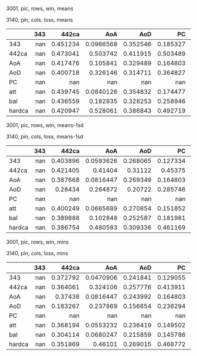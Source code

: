3001, pic, rows, win, means

3140, pin, cols, loss, means

|        |   343 |      442ca |         AoA |        AoD |         PC |        att |        bal |     hardca |
|:-------|------:|-----------:|------------:|-----------:|-----------:|-----------:|-----------:|-----------:|
| 343    |   nan |   0.451234 |   0.0966568 |   0.352546 |   0.185327 |   0.144355 |   0.198434 |   0.474727 |
| 442ca  |   nan |   0.473041 |   0.503742  |   0.411915 |   0.503489 |   0.461349 |   0.500673 |   0.429938 |
| AoA    |   nan |   0.417476 |   0.105841  |   0.329489 |   0.164803 |   0.130563 |   0.19093  |   0.466706 |
| AoD    |   nan |   0.400718 |   0.326146  |   0.314711 |   0.364827 |   0.305116 |   0.358436 |   0.368226 |
| PC     |   nan | nan        | nan         | nan        | nan        | nan        | nan        | nan        |
| att    |   nan |   0.439745 |   0.0840126 |   0.354832 |   0.174477 |   0.128999 |   0.178524 |   0.484995 |
| bal    |   nan |   0.436559 |   0.182835  |   0.328253 |   0.258946 |   0.210795 |   0.275131 |   0.418903 |
| hardca |   nan |   0.420947 |   0.528061  |   0.386843 |   0.492719 |   0.447635 |   0.488499 |   0.404517 |

3001, pic, rows, win, means-1sd

3140, pin, cols, loss, means-1sd

|        |   343 |      442ca |         AoA |        AoD |         PC |         att |        bal |     hardca |
|:-------|------:|-----------:|------------:|-----------:|-----------:|------------:|-----------:|-----------:|
| 343    |   nan |   0.403896 |   0.0593626 |   0.268065 |   0.127334 |   0.0970338 |   0.129132 |   0.354036 |
| 442ca  |   nan |   0.421405 |   0.41404   |   0.31122  |   0.45375  |   0.398933  |   0.426813 |   0.34953  |
| AoA    |   nan |   0.387668 |   0.0816447 |   0.269349 |   0.164803 |   0.112337  |   0.14434  |   0.370758 |
| AoD    |   nan |   0.28434  |   0.264872  |   0.20722  |   0.285746 |   0.228879  |   0.257621 |   0.258584 |
| PC     |   nan | nan        | nan         | nan        | nan        | nan         | nan        | nan        |
| att    |   nan |   0.400249 |   0.0665689 |   0.270854 |   0.151852 |   0.0918541 |   0.125513 |   0.367442 |
| bal    |   nan |   0.389888 |   0.102848  |   0.252587 |   0.181981 |   0.144529  |   0.185959 |   0.312833 |
| hardca |   nan |   0.386754 |   0.480583  |   0.309336 |   0.461169 |   0.399683  |   0.427698 |   0.340462 |

3001, pic, rows, win, mins

3140, pin, cols, loss, mins

|        |   343 |      442ca |         AoA |        AoD |         PC |         att |         bal |     hardca |
|:-------|------:|-----------:|------------:|-----------:|-----------:|------------:|------------:|-----------:|
| 343    |   nan |   0.372792 |   0.0470906 |   0.241841 |   0.129055 |   0.0712836 |   0.0478017 |   0.264984 |
| 442ca  |   nan |   0.364061 |   0.324106  |   0.257776 |   0.413911 |   0.365491  |   0.332844  |   0.266719 |
| AoA    |   nan |   0.37438  |   0.0816447 |   0.243992 |   0.164803 |   0.112337  |   0.0805038 |   0.369878 |
| AoD    |   nan |   0.183267 |   0.237869  |   0.156654 |   0.236294 |   0.159267  |   0.175973  |   0.182631 |
| PC     |   nan | nan        | nan         | nan        | nan        | nan         | nan         | nan        |
| att    |   nan |   0.368194 |   0.0553232 |   0.236419 |   0.149502 |   0.0849211 |   0.0511052 |   0.268341 |
| bal    |   nan |   0.304114 |   0.0680247 |   0.215859 |   0.145786 |   0.0968616 |   0.0615648 |   0.241537 |
| hardca |   nan |   0.351869 |   0.46101   |   0.269015 |   0.468772 |   0.380687  |   0.388978  |   0.243513 |

